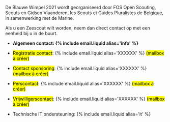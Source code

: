De Blauwe Wimpel 2021 wordt georganiseerd door FOS Open Scouting, Scouts en Gidsen Vlaanderen,
les Scouts et Guides Pluralistes de Belgique, in samenwerking met de Marine. 

Als u een Zeescout wilt worden, neem dan direct contact op met een eenheid bij u in de buurt.

- **Algemeen contact: {% include email.liquid alias='info' %}**

- <mark>Registratie contact</mark>: {% include email.liquid alias='XXXXXX' %} <mark>(mailbox à créer)</mark>
- <mark>Contact sponsoring</mark>: {% include email.liquid alias='XXXXXX' %} <mark>(mailbox à créer)</mark>
- <mark>Perscontact</mark>: {% include email.liquid alias='XXXXXX' %} <mark>(mailbox à créer)</mark>
- <mark>Vrijwilligerscontact</mark>: {% include email.liquid alias='XXXXXX' %} <mark>(mailbox à créer)</mark>
- Technische IT ondersteuning: {% include email.liquid alias='it' %}
